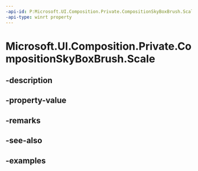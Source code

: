 ```yaml
---
-api-id: P:Microsoft.UI.Composition.Private.CompositionSkyBoxBrush.Scale
-api-type: winrt property
---
```


# Microsoft.UI.Composition.Private.CompositionSkyBoxBrush.Scale

<!--
public System.Numerics.Vector3 Scale { get; set; }
-->


## -description

## -property-value

## -remarks

## -see-also

## -examples


